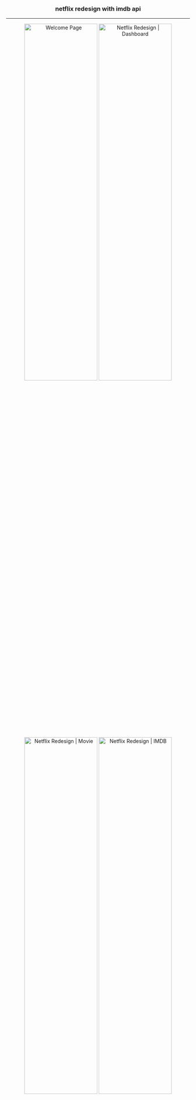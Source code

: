 <h3 align="center">netflix redesign with imdb api</h3>


---
<p align="center">
    <img width=200px height=50%
        src="https://user-images.githubusercontent.com/23082238/173832870-43fc37c8-3927-4d3b-bbde-031b3ddd439c.png"
        alt="Welcome Page">
    <img width=200px height=50%
        src="https://user-images.githubusercontent.com/23082238/173832896-62b3e35a-5fb1-4f18-8c91-35e694621357.png"
        alt="Netflix Redesign | Dashboard">
    <img width=200px height=50%
        src="https://user-images.githubusercontent.com/23082238/173832901-77c4b8a5-2699-44b3-9780-9873c2453275.png"
        alt="Netflix Redesign | Movie">
    <img width=200px height=50%
        src="https://user-images.githubusercontent.com/23082238/173832908-4ff1b2c4-295b-4b99-825b-ebf1b0914f46.png"
        alt="Netflix Redesign | IMDB">



</p>


<p align="center"> A simple redesign of netflix.
    <br>
</p>

## Content

- [About](#about)
- [Tools](#tools)
- [Author](#author)

## About <a name="about"></a>

Redesign Netflix app consuming imdb api.

### Requirements

- NodeJS
- Expo CLI
- Internet (for documentation)
- VSCode
- React Native

### Installation

Clone this repository

```
git clone https://github.com/andeilsongf/netflix-imdb.git
```

Get inside the folder project

```
cd gofinances
```
Install dependencies needed

```
sudo yarn install (ou npm i)
```

Start expo

```
sudo expo start
```

## Tools <a name="tools"></a>

- [React Native](https://reactnative.dev/) - Mobile Framework
- [Styled-Components](https://styled-components.com/) - CSS in JS
- [React Native Gesture Handler](https://docs.swmansion.com/react-native-gesture-handler/) - Util Buttons Platform
- [React Navigation](https://reactnavigation.org/) - Control navigation app
- [Typescript](https://www.typescriptlang.org/) - Superset Javascript
- [Expo](https://expo.io/) - Development
- [Axios](https://axios-http.com/docs/intro) - API Fetch

## Author <a name="author"></a>

- [@andeilsongf](https://github.com/andeilsongf)
